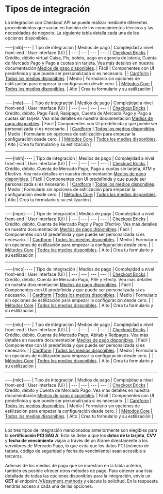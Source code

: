 # Tipos de integración

La integración con Checkout API se puede realizar mediante diferentes procedimientos que varían en función de los conocimientos técnicos y las necesidades de negocio. La siguiente tabla detalla cada una de las opciones disponibles.

----[mlb]---- 
| Tipo de integración  | Medios de pago  | Complejidad a nível front-end | User interface (UI)  | 
| --- | --- | --- | --- | 
| [Checkout Bricks](/developers/es/docs/checkout-bricks/landing)  | Crédito, débito virtual Caixa, Pix, boleto, pago en agencia de lotería, Cuenta de Mercado Pago y Pago a cuotas sin tarjeta. Vea más detalles en nuestra documentación [Medios de pago disponibles](/developers/es/docs/sales-processing/payment-methods). | Fácil | Componentes con UI predefinida y que puede ser personalizada si es necesario.  | 
| [Cardform](/developers/es/docs/checkout-api/integration-configuration/card/integrate-via-cardform)  | [Todos los medios disponibles](/developers/es/docs/sales-processing/payment-methods). | Medio | Formulario sin opciones de estilización para empezar la configuración desde cero.  |
| [Métodos Core](/developers/es/docs/checkout-api/integration-configuration/card/integrate-via-core-methods)  | [Todos los medios disponibles](/developers/es/docs/sales-processing/payment-methods). | Alto | Crea tu formulario y su estilización  | 

------------

----[mla]---- 
| Tipo de integración  | Medios de pago  | Complejidad a nível front-end | User interface (UI)  | 
| --- | --- | --- | --- | 
| [Checkout Bricks](/developers/es/docs/checkout-bricks/landing)  | Crédito, débito, Pago Fácil, Rapipago, Cuenta de Mercado Pago y Pago a cuotas sin tarjeta. Vea más detalles en nuestra documentación [Medios de pago disponibles](/developers/es/docs/sales-processing/payment-methods). | Fácil | Componentes con UI predefinida y que puede ser personalizada si es necesario.  | 
| [Cardform](/developers/es/docs/checkout-api/integration-configuration/card/integrate-via-cardform)  | [Todos los medios disponibles](/developers/es/docs/sales-processing/payment-methods). | Medio | Formulario sin opciones de estilización para empezar la configuración desde cero.  |
| [Métodos Core](/developers/es/docs/checkout-api/integration-configuration/card/integrate-via-core-methods)  | [Todos los medios disponibles](/developers/es/docs/sales-processing/payment-methods). | Alto | Crea tu formulario y su estilización  | 

------------

----[mlm]---- 
| Tipo de integración  | Medios de pago  | Complejidad a nível front-end | User interface (UI)  | 
| --- | --- | --- | --- | 
| [Checkout Bricks](/developers/es/docs/checkout-bricks/landing)  | Crédito, débito, Cuenta de Mercado Pago, Pago a cuotas sin tarjeta, ATM y Efectivo. Vea más detalles en nuestra documentación [Medios de pago disponibles](/developers/es/docs/sales-processing/payment-methods). | Fácil | Componentes con UI predefinida y que puede ser personalizada si es necesario.  | 
| [Cardform](/developers/es/docs/checkout-api/integration-configuration/card/integrate-via-cardform)  | [Todos los medios disponibles](/developers/es/docs/sales-processing/payment-methods). | Medio | Formulario sin opciones de estilización para empezar la configuración desde cero.  |
| [Métodos Core](/developers/es/docs/checkout-api/integration-configuration/card/integrate-via-core-methods)  | [Todos los medios disponibles](/developers/es/docs/sales-processing/payment-methods). | Alto | Crea tu formulario y su estilización  | 

------------

----[mpe]---- 
| Tipo de integración  | Medios de pago  | Complejidad a nível front-end | User interface (UI)  | 
| --- | --- | --- | --- | 
| [Checkout Bricks](/developers/es/docs/checkout-bricks/landing)  | Crédito, débito, Cuenta de Mercado Pago y Pago Efectivo. Vea más detalles en nuestra documentación [Medios de pago disponibles](/developers/es/docs/sales-processing/payment-methods).| Fácil | Componentes con UI predefinida y que puede ser personalizada si es necesario.  | 
| [Cardform](/developers/es/docs/checkout-api/integration-configuration/card/integrate-via-cardform)  | [Todos los medios disponibles](/developers/es/docs/sales-processing/payment-methods). | Medio | Formulario sin opciones de estilización para empezar la configuración desde cero.  |
| [Métodos Core](/developers/es/docs/checkout-api/integration-configuration/card/integrate-via-core-methods)  | [Todos los medios disponibles](/developers/es/docs/sales-processing/payment-methods). | Alto | Crea tu formulario y su estilización  | 

------------

----[mco]---- 
| Tipo de integración  | Medios de pago  | Complejidad a nível front-end | User interface (UI)  | 
| --- | --- | --- | --- | 
| [Checkout Bricks](/developers/es/docs/checkout-bricks/landing)  | Crédito, débito, Cuenta de Mercado Pago, PSE y Efecty. Vea más detalles en nuestra documentación [Medios de pago disponibles](/developers/es/docs/sales-processing/payment-methods). | Fácil | Componentes con UI predefinida y que puede ser personalizada si es necesario.  | 
| [Cardform](/developers/es/docs/checkout-api/integration-configuration/card/integrate-via-cardform)  | [Todos los medios disponibles](/developers/es/docs/sales-processing/payment-methods). | Medio | Formulario sin opciones de estilización para empezar la configuración desde cero.  |
| [Métodos Core](/developers/es/docs/checkout-api/integration-configuration/card/integrate-via-core-methods)  | [Todos los medios disponibles](/developers/es/docs/sales-processing/payment-methods). | Alto | Crea tu formulario y su estilización  | 

------------

----[mlu]---- 
| Tipo de integración  | Medios de pago  | Complejidad a nível front-end | User interface (UI)  | 
| --- | --- | --- | --- | 
| [Checkout Bricks](/developers/es/docs/checkout-bricks/landing)  | Crédito, débito, Cuenta de Mercado Pago, Abitab y Redpagos. Vea más detalles en nuestra documentación [Medios de pago disponibles](/developers/es/docs/sales-processing/payment-methods). | Fácil | Componentes con UI predefinida y que puede ser personalizada si es necesario.  | 
| [Cardform](/developers/es/docs/checkout-api/integration-configuration/card/integrate-via-cardform)  | [Todos los medios disponibles](/developers/es/docs/sales-processing/payment-methods). | Medio | Formulario sin opciones de estilización para empezar la configuración desde cero.  |
| [Métodos Core](/developers/es/docs/checkout-api/integration-configuration/card/integrate-via-core-methods)  | [Todos los medios disponibles](/developers/es/docs/sales-processing/payment-methods). | Alto | Crea tu formulario y su estilización  | 

------------

----[mlc]---- 
| Tipo de integración  | Medios de pago  | Complejidad a nível front-end | User interface (UI)  | 
| --- | --- | --- | --- | 
| [Checkout Bricks](/developers/es/docs/checkout-bricks/landing)  | Crédito, débito y Cuenta de Mercado Pago. Vea más detalles en nuestra documentación [Medios de pago disponibles](/developers/es/docs/sales-processing/payment-methods). | Fácil | Componentes con UI predefinida y que puede ser personalizada si es necesario.  | 
| [Cardform](/developers/es/docs/checkout-api/integration-configuration/card/integrate-via-cardform)  | [Todos los medios disponibles](/developers/es/docs/sales-processing/payment-methods). | Medio | Formulario sin opciones de estilización para empezar la configuración desde cero.  |
| [Métodos Core](/developers/es/docs/checkout-api/integration-configuration/card/integrate-via-core-methods)  | [Todos los medios disponibles](/developers/es/docs/sales-processing/payment-methods). | Alto | Crea tu formulario y su estilización  | 

------------

Los tres tipos de integración mencionados anteriormente son elegibles para la **certificación PCI SAQ A**. Esto se debe a que los **datos de la tarjeta**, **CVV** y **fecha de vencimiento** viajan a través de un iframe directamente a los servidores de Mercado Pago, lo que evita que los datos PCI (número de tarjeta, código de seguridad y fecha de vencimiento) sean accesible a terceros.

Además de los medios de pago que se muestran en la tabla anterior, también es posible ofrecer otros métodos de pago. Para obtener una lista detallada de todas las opciones disponibles para la integración, envíe un **GET** al endpoint [/v1/payment_methods](/developers/es/reference/payment_methods/_payment_methods/get) y ejecute la solicitud. En la respuesta tendrás acceso a cada una de las opciones.

